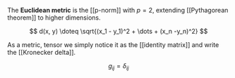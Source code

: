The **Euclidean metric** is the [[p-norm]] with $p=2$, extending [[Pythagorean theorem]] to higher dimensions.

$$
d(x, y) \doteq \sqrt{(x_1 - y_1)^2 + \dots + (x_n -y_n)^2}
$$

As a metric, tensor we simply notice it as the [[identity matrix]] and write the [[Kronecker delta]].

$$
g_{ij} = \delta_{ij}
$$